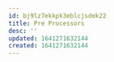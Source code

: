 ```yaml
---
id: bj9lz7ekkpk3eblcjsdek22
title: Pre Processors
desc: ''
updated: 1641271632144
created: 1641271632144
---
```



